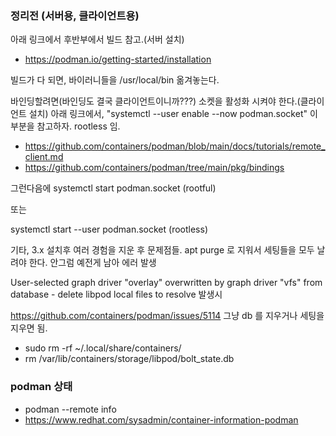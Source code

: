 ### 정리전 (서버용, 클라이언트용)

아래 링크에서 후반부에서 빌드 참고.(서버 설치)
- https://podman.io/getting-started/installation

빌드가 다 되면, 바이러니들을 /usr/local/bin 옮겨놓는다.

바인딩할려면(바인딩도 결국 클라이언트이니까???) 소켓을 활성화 시켜야 한다.(클라이언트 설치)
아래 링크에서,
"systemctl --user enable --now podman.socket"
이 부분을 참고하자. rootless 임.

- https://github.com/containers/podman/blob/main/docs/tutorials/remote_client.md
- https://github.com/containers/podman/tree/main/pkg/bindings

그런다음에
systemctl start podman.socket (rootful)

또는 

systemctl start --user podman.socket (rootless)

기타, 3.x 설치후 여러 경험을 지운 후 문제점들.
apt purge 로 지워서 세팅들을 모두 날려야 한다. 안그럼 예전게 남아 에러 발생

User-selected graph driver "overlay" overwritten by graph driver "vfs" from database - delete libpod local files to resolve
발생시

https://github.com/containers/podman/issues/5114
그냥 db 를 지우거나 세팅을 지우면 됨.

- sudo rm -rf ~/.local/share/containers/
- rm /var/lib/containers/storage/libpod/bolt_state.db

### podman 상태
- podman --remote info
- https://www.redhat.com/sysadmin/container-information-podman